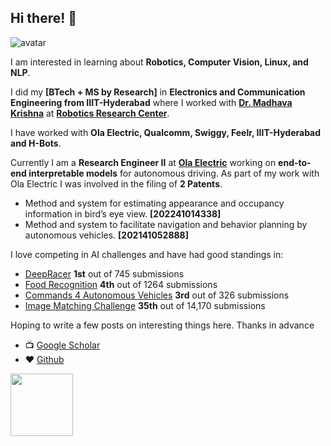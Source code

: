 ## Hi there! 👋

<img class="avatar" src="https://avataaars.io/?avatarStyle=Circle&topType=ShortHairShortWaved&accessoriesType=Blank&hairColor=Black&facialHairType=BeardLight&facialHairColor=Black&clotheType=Hoodie&clotheColor=White&eyeType=Happy&eyebrowType=RaisedExcitedNatural&mouthType=Default&skinColor=Brown" alt="avatar">

I am interested in learning about **Robotics, Computer Vision, Linux, and NLP**.

I did my **[BTech + MS by Research]** in **Electronics and Communication Engineering from IIIT-Hyderabad** where I worked with [**Dr. Madhava Krishna**](https://scholar.google.com/citations?hl=en&user=QDuPGHwAAAAJ&view_op=list_works&sortby=pubdate) at [**Robotics Research Center**](https://robotics.iiit.ac.in/).

I have worked with **Ola Electric, Qualcomm, Swiggy, Feelr, IIIT-Hyderabad and H-Bots**.

Currently I am a **Research Engineer II** at [**Ola Electric**](https://olaelectric.com/) working on **end-to-end interpretable models** for autonomous driving. As part of my work with Ola Electric I was involved in the filing of **2 Patents**. 
- Method and system for estimating appearance and occupancy information in bird’s eye view. **[202241014338]**
- Method and system to facilitate navigation and behavior planning by autonomous vehicles. **[202141052888]**

I love competing in AI challenges and have had good standings in:
- [DeepRacer](https://www.aicrowd.com/challenges/neurips-2021-aws-deepracer-ai-driving-olympics-challenge/leaderboards?challenge_leaderboard_extra_id=981&challenge_round_id=1029) **1st** out of 745 submissions
- [Food Recognition](https://www.aicrowd.com/challenges/food-recognition-benchmark-2022/leaderboards?challenge_round_id=1163) **4th** out of 1264 submissions
- [Commands 4 Autonomous Vehicles](https://www.aicrowd.com/challenges/eccv-2020-commands-4-autonomous-vehicles/leaderboards?challenge_round_id=444) **3rd** out of 326 submissions
- [Image Matching Challenge](https://www.kaggle.com/competitions/image-matching-challenge-2022/leaderboard) **35th** out of 14,170 submissions

Hoping to write a few posts on interesting things here. Thanks in advance
- 📺 [Google Scholar](https://scholar.google.com/citations?user=BTFTmSMAAAAJ&hl=en)
- ❤️ [Github](https://github.com/unnikrishnanrnair)

[<img src="https://images.squarespace-cdn.com/content/v1/5cf6ec742e677c000119beb3/1559871045027-2XSVXYWSZD9POBO0QOVD/buy-me-a-coffee-button.png" width="100"/>](https://www.buymeacoffee.com/urnair)
